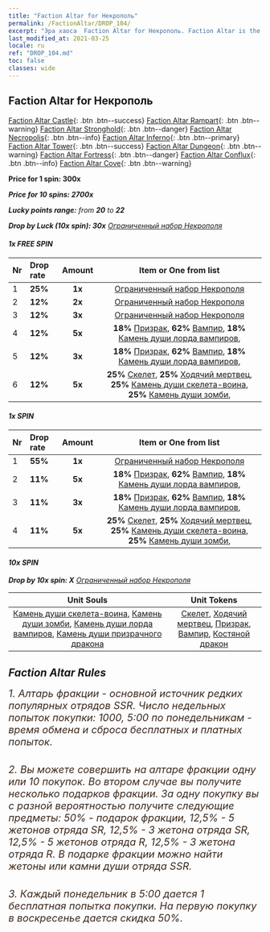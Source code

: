 ```yaml
---
title: "Faction Altar for Некрополь"
permalink: /FactionAltar/DROP_104/
excerpt: "Эра хаоса  Faction Altar for Некрополь. Faction Altar is the primary method for obtaining SSR units from the popular faction. Limited to 1,000 purchases each week. The popular faction changes at 05:00 every Monday. Purchase attempts and free purchase attempts will also reset then."
last_modified_at: 2021-03-25
locale: ru
ref: "DROP_104.md"
toc: false
classes: wide
---
```


##  Faction Altar for **Некрополь**

  [Faction Altar Castle](/ru/FactionAltar/DROP_101/){: .btn .btn--success} [Faction Altar Rampart](/ru/FactionAltar/DROP_102/){: .btn .btn--warning} [Faction Altar Stronghold](/ru/FactionAltar/DROP_103/){: .btn .btn--danger} [Faction Altar Necropolis](/ru/FactionAltar/DROP_104/){: .btn .btn--info} [Faction Altar Inferno](/ru/FactionAltar/DROP_105/){: .btn .btn--primary} [Faction Altar Tower](/ru/FactionAltar/DROP_106/){: .btn .btn--success} [Faction Altar Dungeon](/ru/FactionAltar/DROP_107/){: .btn .btn--warning} [Faction Altar Fortress](/ru/FactionAltar/DROP_108/){: .btn .btn--danger} [Faction Altar Conflux](/ru/FactionAltar/DROP_109/){: .btn .btn--info} [Faction Altar Cove](/ru/FactionAltar/DROP_112/){: .btn .btn--warning} 

  **Price for 1 spin: 300x** <i class="fas fa-gem"/>

  **Price for 10 spins: 2700x** <i class="fas fa-gem"/>

  **Lucky points range:** from **20** to **22**

  **Drop by Luck (10x spin): 30x** [Ограниченный набор Некрополя](/ru/Items/con_2102/)

####  1x FREE SPIN 

  |    Nr    |  Drop rate  |  Amount   |   Item or One from list  |
  |:---------|:------------|:---------:|:------------------------:|
  | 1 | **25%** | **1x** | [Ограниченный набор Некрополя](/ru/Items/con_2102/) |
  | 2 | **12%** | **2x** | [Ограниченный набор Некрополя](/ru/Items/con_2102/) |
  | 3 | **12%** | **3x** | [Ограниченный набор Некрополя](/ru/Items/con_2102/) |
  | 4 | **12%** | **5x** |  **18%** [Призрак](/ru/Items/unt_210/),  **62%** [Вампир](/ru/Items/unt_211/),  **18%** [Камень души лорда вампиров](/ru/Items/unt_300/),  |
  | 5 | **12%** | **3x** |  **18%** [Призрак](/ru/Items/unt_210/),  **62%** [Вампир](/ru/Items/unt_211/),  **18%** [Камень души лорда вампиров](/ru/Items/unt_300/),  |
  | 6 | **12%** | **5x** |  **25%** [Скелет](/ru/Items/unt_208/),  **25%** [Ходячий мертвец](/ru/Items/unt_209/),  **25%** [Камень души скелета-воина](/ru/Items/unt_297/),  **25%** [Камень души зомби](/ru/Items/unt_298/),  |


####  1x SPIN 

  |    Nr    |  Drop rate  |  Amount   |   Item or One from list  |
  |:---------|:------------|:---------:|:------------------------:|
  | 1 | **55%** | **1x** | [Ограниченный набор Некрополя](/ru/Items/con_2102/) |
  | 2 | **11%** | **5x** |  **18%** [Призрак](/ru/Items/unt_210/),  **62%** [Вампир](/ru/Items/unt_211/),  **18%** [Камень души лорда вампиров](/ru/Items/unt_300/),  |
  | 3 | **11%** | **3x** |  **18%** [Призрак](/ru/Items/unt_210/),  **62%** [Вампир](/ru/Items/unt_211/),  **18%** [Камень души лорда вампиров](/ru/Items/unt_300/),  |
  | 4 | **11%** | **5x** |  **25%** [Скелет](/ru/Items/unt_208/),  **25%** [Ходячий мертвец](/ru/Items/unt_209/),  **25%** [Камень души скелета-воина](/ru/Items/unt_297/),  **25%** [Камень души зомби](/ru/Items/unt_298/),  |


####  10x SPIN 

  **Drop by 10x spin: X** [Ограниченный набор Некрополя](/ru/Items/con_2102/)

  |    Unit Souls    |  Unit Tokens  |
  |:----------------:|:-------------:|
  | [Камень души скелета-воина](/ru/Items/unt_297/), [Камень души зомби](/ru/Items/unt_298/), [Камень души лорда вампиров](/ru/Items/unt_300/), [Камень души призрачного дракона](/ru/Items/unt_303/) | [Скелет](/ru/Items/unt_208/), [Ходячий мертвец](/ru/Items/unt_209/), [Призрак](/ru/Items/unt_210/), [Вампир](/ru/Items/unt_211/), [Костяной дракон](/ru/Items/unt_214/) |



## Faction Altar Rules

  <span style="color: #3c2a1e;font-size:20px">1. Алтарь фракции - основной источник редких популярных отрядов SSR. Число недельных попыток покупки: 1000, 5:00 по понедельникам - время обмена и сброса бесплатных и платных попыток.</span><br/>

<br/>  <span style="color: #3c2a1e;font-size:20px">2. Вы можете совершить на алтаре фракции одну или 10 покупок. Во втором случае вы получите несколько подарков фракции. За одну покупку вы с разной вероятностью получите следующие предметы: 50% - подарок фракции, 12,5% - 5 жетонов отряда SR, 12,5% - 3 жетона отряда SR, 12,5% - 5 жетонов отряда R, 12,5% - 3 жетона отряда R. В подарке фракции можно найти жетоны или камни души отряда SSR.</span>

<br/>  <span style="color: #3c2a1e;font-size:20px">3. Каждый понедельник в 5:00 дается 1 бесплатная попытка покупки. На первую покупку в воскресенье дается скидка 50%.</span><br/>

<br/>